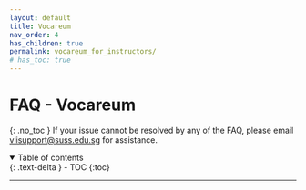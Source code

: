 ```yaml
---
layout: default
title: Vocareum
nav_order: 4
has_children: true
permalink: vocareum_for_instructors/
# has_toc: true
---
```

# FAQ - Vocareum
{: .no_toc }
If your issue cannot be resolved by any of the FAQ, please email <vlisupport@suss.edu.sg> for assistance.

<details open markdown="block">
  <summary>
    Table of contents
  </summary>
  {: .text-delta }
- TOC
{:toc}
</details>

---
